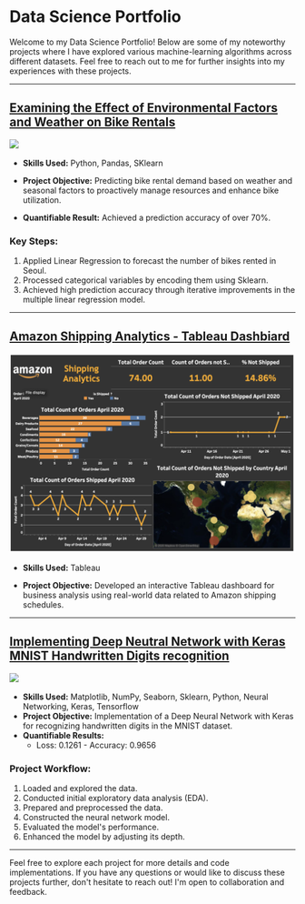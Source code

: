 # Data Science Portfolio

Welcome to my Data Science Portfolio! Below are some of my noteworthy projects where I have explored various machine-learning algorithms across different datasets. Feel free to reach out to me for further insights into my experiences with these projects.

***

## [Examining the Effect of Environmental Factors and Weather on Bike Rentals](https://github.com/yomibankole01/Seoul_BikeSharingDemand_Prediction)

<img src="images/seoul-bikes.jpeg?raw=true"/>

- **Skills Used:** Python, Pandas, SKlearn
  
- **Project Objective:** Predicting bike rental demand based on weather and seasonal factors to proactively manage resources and enhance bike utilization.
  
- **Quantifiable Result:** Achieved a prediction accuracy of over 70%.

### Key Steps:

1. Applied Linear Regression to forecast the number of bikes rented in Seoul.
2. Processed categorical variables by encoding them using Sklearn.
3. Achieved high prediction accuracy through iterative improvements in the multiple linear regression model.

***

## [Amazon Shipping Analytics - Tableau Dashbiard](https://github.com/yomibankole01/AmazonShippingAnalytics_TableauDashboard)

<img src="images/ant.png?raw=true"/>

- **Skills Used:** Tableau
  
- **Project Objective:** Developed an interactive Tableau dashboard for business analysis using real-world data related to Amazon shipping schedules.

***

## [Implementing Deep Neutral Network with Keras MNIST Handwritten Digits recognition](https://github.com/yomibankole01/MNIST_Handwriting_Recognition_CNN)

 <img src="images/Neural-Network-diagram.jpeg?raw=true"/>

- **Skills Used:** Matplotlib, NumPy, Seaborn, Sklearn, Python, Neural Networking, Keras, Tensorflow
- **Project Objective:** Implementation of a Deep Neural Network with Keras for recognizing handwritten digits in the MNIST dataset.
- **Quantifiable Results:**
  - Loss: 0.1261 - Accuracy: 0.9656

### Project Workflow:

1. Loaded and explored the data.
2. Conducted initial exploratory data analysis (EDA).
3. Prepared and preprocessed the data.
4. Constructed the neural network model.
5. Evaluated the model's performance.
6. Enhanced the model by adjusting its depth.

***

Feel free to explore each project for more details and code implementations. If you have any questions or would like to discuss these projects further, don't hesitate to reach out! I'm open to collaboration and feedback.
